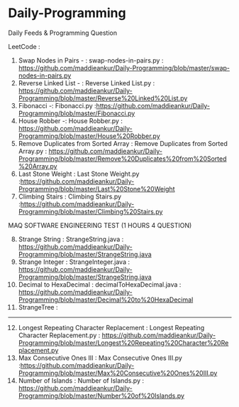 # Daily-Programming
Daily Feeds &amp; Programming Question

LeetCode :
   1. Swap Nodes in Pairs  - : swap-nodes-in-pairs.py : https://github.com/maddieankur/Daily-Programming/blob/master/swap-nodes-in-pairs.py
   2. Reverse Linked List  - : Reverse Linked List.py : https://github.com/maddieankur/Daily-Programming/blob/master/Reverse%20Linked%20List.py
   3. Fibonacci -: Fibonacci.py :https://github.com/maddieankur/Daily-Programming/blob/master/Fibonacci.py
   4. House Robber -: House Robber.py : https://github.com/maddieankur/Daily-Programming/blob/master/House%20Robber.py
   5. Remove Duplicates from Sorted Array : Remove Duplicates from Sorted Array.py : https://github.com/maddieankur/Daily-Programming/blob/master/Remove%20Duplicates%20from%20Sorted%20Array.py
   6. Last Stone Weight : Last Stone Weight.py :https://github.com/maddieankur/Daily-Programming/blob/master/Last%20Stone%20Weight
   7. Climbing Stairs : Climbing Stairs.py :https://github.com/maddieankur/Daily-Programming/blob/master/Climbing%20Stairs.py
   
   MAQ SOFTWARE ENGINEERING TEST (1 HOURS 4 QUESTION)
   
   8. Strange String : StrangeString.java : https://github.com/maddieankur/Daily-Programming/blob/master/StrangeString.java
   9. Strange Integer : StrangeInteger.java : https://github.com/maddieankur/Daily-Programming/blob/master/StrangeString.java
   10. Decimal to HexaDecimal : decimalToHexaDecimal.java : https://github.com/maddieankur/Daily-Programming/blob/master/Decimal%20to%20HexaDecimal
   11. StrangeTree : 
   
   ----------------------------------------
   
   12. Longest Repeating Character Replacement : Longest Repeating Character Replacement.py : https://github.com/maddieankur/Daily-Programming/blob/master/Longest%20Repeating%20Character%20Replacement.py
   13. Max Consecutive Ones III : Max Consecutive Ones III.py :https://github.com/maddieankur/Daily-Programming/blob/master/Max%20Consecutive%20Ones%20III.py
   14. Number of Islands : Number of Islands.py : https://github.com/maddieankur/Daily-Programming/blob/master/Number%20of%20Islands.py
